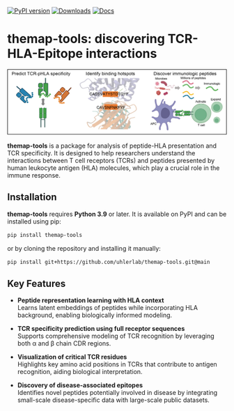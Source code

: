 [![PyPI version](https://img.shields.io/pypi/v/your-package-name.svg)](https://pypi.org/project/themap-tools/)
[![Downloads](https://static.pepy.tech/badge/your-package-name)](https://pepy.tech/project/themap-tools)
[![Docs](https://img.shields.io/badge/docs-latest-blue)](https://themap-tools.readthedocs.io/)

# themap-tools: discovering TCR-HLA-Epitope interactions
<p align="center">
  <img src="docs/source/_static/diagram.png" alt="模型结果图" width="1200"/>
</p>

**themap-tools** is a package for analysis of peptide-HLA presentation and TCR specificity. It is designed to help researchers understand the interactions between T cell receptors (TCRs) and peptides presented by human leukocyte antigen (HLA) molecules, which play a crucial role in the immune response.

## Installation
**themap-tools** requires **Python 3.9** or later. It is available on PyPI and can be installed using pip:
```bash
pip install themap-tools
```
or by cloning the repository and installing it manually:
```bash
pip install git+https://github.com/uhlerlab/themap-tools.git@main
```

## Key Features

- **Peptide representation learning with HLA context**  
  Learns latent embeddings of peptides while incorporating HLA background, enabling biologically informed modeling.

- **TCR specificity prediction using full receptor sequences**  
  Supports comprehensive modeling of TCR recognition by leveraging both α and β chain CDR regions.

- **Visualization of critical TCR residues**  
  Highlights key amino acid positions in TCRs that contribute to antigen recognition, aiding biological interpretation.

- **Discovery of disease-associated epitopes**  
  Identifies novel peptides potentially involved in disease by integrating small-scale disease-specific data with large-scale public datasets.